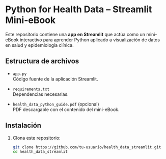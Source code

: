 # Python for Health Data – Streamlit Mini-eBook

Este repositorio contiene una **app en Streamlit** que actúa como un mini-eBook interactivo para aprender Python aplicado a visualización de datos en salud y epidemiología clínica.

## Estructura de archivos

- `app.py`  
  Código fuente de la aplicación Streamlit.

- `requirements.txt`  
  Dependencias necesarias.

- `health_data_python_guide.pdf` (opcional)  
  PDF descargable con el contenido del mini-eBook.

## Instalación

1. Clona este repositorio:
   ```bash
   git clone https://github.com/tu-usuario/health_data_streamlit.git
   cd health_data_streamlit
